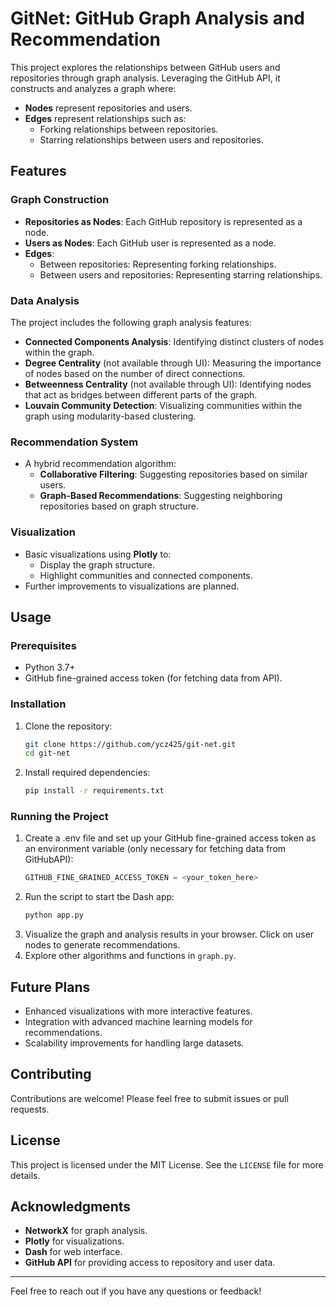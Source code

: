 # GitNet: GitHub Graph Analysis and Recommendation

This project explores the relationships between GitHub users and repositories through graph analysis. Leveraging the GitHub API, it constructs and analyzes a graph where:
- **Nodes** represent repositories and users.
- **Edges** represent relationships such as:
  - Forking relationships between repositories.
  - Starring relationships between users and repositories.

## Features

### Graph Construction
- **Repositories as Nodes**: Each GitHub repository is represented as a node.
- **Users as Nodes**: Each GitHub user is represented as a node.
- **Edges**:
  - Between repositories: Representing forking relationships.
  - Between users and repositories: Representing starring relationships.

### Data Analysis
The project includes the following graph analysis features:
- **Connected Components Analysis**: Identifying distinct clusters of nodes within the graph.
- **Degree Centrality** (not available through UI): Measuring the importance of nodes based on the number of direct connections.
- **Betweenness Centrality** (not available through UI): Identifying nodes that act as bridges between different parts of the graph.
- **Louvain Community Detection**: Visualizing communities within the graph using modularity-based clustering.

### Recommendation System
- A hybrid recommendation algorithm:
  - **Collaborative Filtering**: Suggesting repositories based on similar users.
  - **Graph-Based Recommendations**: Suggesting neighboring repositories based on graph structure.

### Visualization
- Basic visualizations using **Plotly** to:
  - Display the graph structure.
  - Highlight communities and connected components.
- Further improvements to visualizations are planned.

## Usage

### Prerequisites
- Python 3.7+
- GitHub fine-grained access token (for fetching data from API).

### Installation
1. Clone the repository:
   ```bash
   git clone https://github.com/ycz425/git-net.git
   cd git-net
   ```
2. Install required dependencies:
   ```bash
   pip install -r requirements.txt
   ```

### Running the Project
1. Create a .env file and set up your GitHub fine-grained access token as an environment variable (only necessary for fetching data from GitHubAPI):
   ```Python
   GITHUB_FINE_GRAINED_ACCESS_TOKEN = <your_token_here>
   ```
2. Run the script to start tbe Dash app:
   ```bash
   python app.py
   ```
3. Visualize the graph and analysis results in your browser. Click on user nodes to generate recommendations.
4. Explore other algorithms and functions in ```graph.py```.

## Future Plans
- Enhanced visualizations with more interactive features.
- Integration with advanced machine learning models for recommendations.
- Scalability improvements for handling large datasets.

## Contributing
Contributions are welcome! Please feel free to submit issues or pull requests.

## License
This project is licensed under the MIT License. See the `LICENSE` file for more details.

## Acknowledgments
- **NetworkX** for graph analysis.
- **Plotly** for visualizations.
- **Dash** for web interface.
- **GitHub API** for providing access to repository and user data.

---

Feel free to reach out if you have any questions or feedback!
